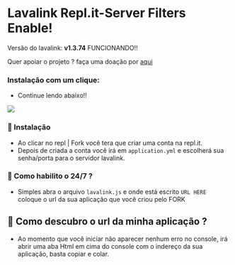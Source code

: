 # Lavalink Repl.it-Server Filters Enable!

Versão do lavalink: **v1.3.74** FUNCIONANDO!!

Quer apoiar o projeto ? faça uma doação por [aqui](https://picpay.me/brunoh_dev)

### Instalação com um clique: 
- Continue lendo abaixo!!

<a href="https://repl.it/github/hellpme/Lavalink-Server-Repl.it"><img src="https://img.shields.io/badge/REPL-FORK-green"></a>

### 🔌 Instalação
- Ao clicar no repl | Fork você tera que criar uma conta na repl.it.
- Depois de criada a conta você irá em `application.yml` e escolherá sua senha/porta para o servidor lavalink.

### 🔌 Como habilito o 24/7 ?
- Simples abra o arquivo `lavalink.js` e onde está escrito `URL HERE` coloque o url da sua aplicação que você criou pelo FORK

## 🔌 Como descubro o url da minha aplicação ?
- Ao momento que você iniciar não aparecer nenhum erro no console, irá abrir uma aba Html  em cima do console com o indereço da sua aplicação, basta copiar e colar.
